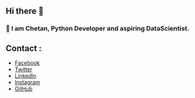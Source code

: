 ## Hi there 👋

<!--
**chetanlondhe1112/chetanlondhe1112** is a ✨ _special_ ✨ repository because its `README.md` (this file) appears on your GitHub profile.

Here are some ideas to get you started:

- 🔭 I’m currently working on ...
- 🌱 I’m currently learning ...
- 👯 I’m looking to collaborate on ...
- 🤔 I’m looking for help with ...
- 💬 Ask me about ...
- 📫 How to reach me: ...
- 😄 Pronouns: ...
- ⚡ Fun fact: ...
-->
### 🔭 I am Chetan, Python Developer and aspiring DataScientist.
## Contact :
- [Facebook](https://www.facebook.com/YourPageName) 
- [Twitter](https://twitter.com/YourHandle) 
- [LinkedIn](https://www.linkedin.com/in/YourProfile) 
- [Instagram](https://www.instagram.com/YourProfile) 
- [GitHub](https://github.com/YourUsername) 
